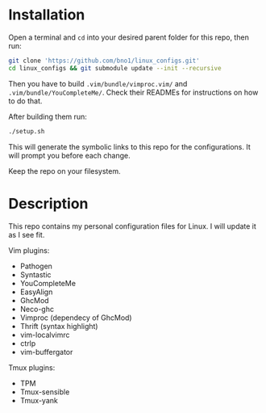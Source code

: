 # Installation

Open a terminal and `cd` into your desired parent folder for this repo, then run:
```bash
git clone 'https://github.com/bno1/linux_configs.git'
cd linux_configs && git submodule update --init --recursive
```

Then you have to build `.vim/bundle/vimproc.vim/` and `.vim/bundle/YouCompleteMe/`.
Check their READMEs for instructions on how to do that.

After building them run:
```bash
./setup.sh
```
This will generate the symbolic links to this repo for the configurations.
It will prompt you before each change.

Keep the repo on your filesystem.

# Description

This repo contains my personal configuration files for Linux.
I will update it as I see fit.

Vim plugins:
  * Pathogen
  * Syntastic
  * YouCompleteMe
  * EasyAlign
  * GhcMod
  * Neco-ghc
  * Vimproc (dependecy of GhcMod)
  * Thrift (syntax highlight)
  * vim-localvimrc
  * ctrlp
  * vim-buffergator

Tmux plugins:
  * TPM
  * Tmux-sensible
  * Tmux-yank
